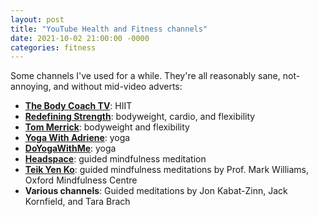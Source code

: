 ```yaml
---
layout: post
title: "YouTube Health and Fitness channels"
date: 2021-10-02 21:00:00 -0000
categories: fitness
---
```


Some channels I've used for a while. They're all reasonably sane, not-annoying, and without mid-video adverts:

- **[The Body Coach TV](https://www.youtube.com/user/thebodycoach1)**: HIIT
- **[Redefining Strength](https://www.youtube.com/user/redefiningstrengthOC)**: bodyweight, cardio, and flexibility
- **[Tom Merrick](https://www.youtube.com/channel/UCU0DZhN-8KFLYO6beSaYljg)**: bodyweight and flexibility
- **[Yoga With Adriene](https://www.youtube.com/c/yogawithadriene)**: yoga
- **[DoYogaWithMe](https://www.youtube.com/c/doyogawithme)**: yoga
- **[Headspace](https://www.youtube.com/user/Getsomeheadspace)**: guided mindfulness meditation
- **[Teik Yen Ko](https://www.youtube.com/channel/UCI-txlLrTbmwQS6ZMBP6OHQ)**: guided mindfulness meditations by Prof. Mark Williams, Oxford Mindfulness Centre
- **Various channels**: Guided meditations by Jon Kabat-Zinn, Jack Kornfield, and Tara Brach
